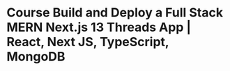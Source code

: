 # Course Build and Deploy a Full Stack MERN Next.js 13 Threads App | React, Next JS, TypeScript, MongoDB

